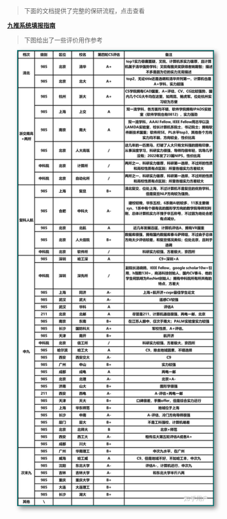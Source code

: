 > 下面的文档提供了完整的保研流程，点击查看<br>

[**九推系统填报指南**](./九推系统填报手册.pdf)

> 下图给出了一些评价用作参考

  <center>
    <img src="figs/计算机专业保研院校.jpeg" style="width:90%;height:90%;box-shadow: 5px 5px 10px #888888;border-right:#007979 2px solid; border-top:#007979 2px solid; border-left:#007979 2px solid; border-bottom:#007979 2px solid;" />
  </center>